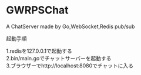 # GWRPSChat
A ChatServer made by Go,WebSocket,Redis pub/sub

起動手順   

1.redisを127.0.0.1で起動する        
2.bin/main.goでチャットサーバーを起動する       
3.ブラウザーでhttp://localhost:8080でチャットに入る      


